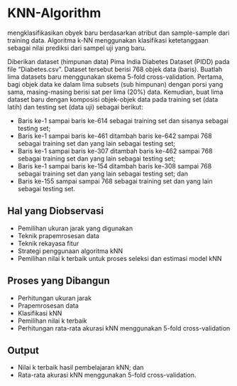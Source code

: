 # KNN-Algorithm

mengklasifikasikan obyek baru berdasarkan atribut dan sample-sample dari training data. Algoritma k-NN menggunakan klasifikasi ketetanggaan sebagai nilai prediksi dari sampel uji yang baru.

Diberikan dataset (himpunan data) Pima India Diabetes Dataset (PIDD) pada file “Diabetes.csv”. Dataset tersebut berisi 768 objek data (baris). Buatlah lima datasets baru menggunakan skema 5-fold cross-validation. Pertama, bagi objek data ke dalam lima subsets (sub himpunan) dengan porsi yang sama, masing-masing berisi sat per lima (20%) data. Kemudian, buat lima dataset baru dengan komposisi objek-objek data pada training set (data latih) dan testing set (data uji) sebagai berikut:
* Baris ke-1 sampai baris ke-614 sebagai training set dan sisanya sebagai testing set;
* Baris ke-1 sampai baris ke-461 ditambah baris ke-642 sampai 768 sebagai training set dan yang lain sebagai testing set;
* Baris ke-1 sampai baris ke-307 ditambah baris ke-462 sampai 768 sebagai training set dan yang lain sebagai testing set;
* Baris ke-1 sampai baris ke-154 ditambah baris ke-308 sampai 768 sebagai training set dan yang lain sebagai testing set; dan
* Baris ke-155 sampai sampai 768 sebagai training set dan yang lain sebagai testing set.

## Hal yang Diobservasi
* Pemilihan ukuran jarak yang digunakan
* Teknik prapemrosesan data
* Teknik rekayasa fitur
* Strategi penggunaan algoritma kNN
* Pemilihan nilai k terbaik untuk proses seleksi dan estimasi model kNN

## Proses yang Dibangun
* Perhitungan ukuran jarak
* Prapemrosesan data
* Klasifikasi kNN
* Pemilihan nilai k terbaik
* Perhitungan rata-rata akurasi kNN menggunakan 5-fold cross-validation

## Output
* Nilai k terbaik hasil pembelajaran kNN; dan
* Rata-rata akurasi kNN menggunakan 5-fold cross-validation.
